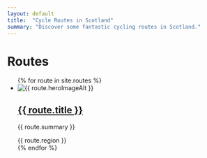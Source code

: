 ```yaml
---
layout: default
title:  "Cycle Routes in Scotland"
summary: "Discover some fantastic cycling routes in Scotland."
---
```


<div class="container py-5">
  <h1 class="text-light">Routes</h1>
  <ul class="list-unstyled card-columns vh-100 mt-5">
    {% for route in site.routes %}
      <li class="card bg-dark text-light border border-secondary">
        <img src="{{route.heroImagePath | prepend: site.baseurl}}" class="card-img-top" alt="{{ route.heroImageAlt }}">
        <div class="card-body">
        <h2 class="card-title h5"><a class="stretched-link" href="{{ route.url }}">{{ route.title }}</a></h2>
        <p>{{ route.summary }}</p>
        </div>
        <div class="card-footer">
          <span class="text-muted">{{ route.region }}</span>
        </div>
      </li>
    {% endfor %}
  </ul>
</div>